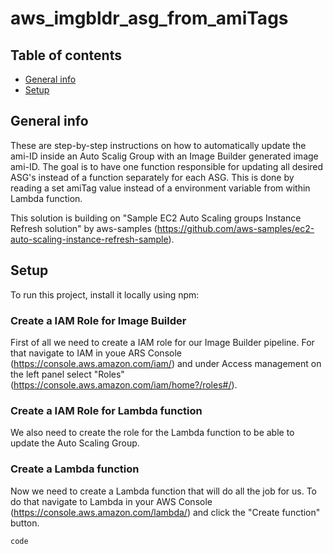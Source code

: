 # aws_imgbldr_asg_from_amiTags

## Table of contents
* [General info](#general-info)
* [Setup](#setup)

## General info
These are step-by-step instructions on how to automatically update the ami-ID inside an Auto Scalig Group with an Image Builder generated image ami-ID. The goal is to have one function responsible for updating all desired ASG's instead of a function separately for each ASG. This is done by reading a set amiTag value instead of a environment variable from within Lambda function.

This solution is building on "Sample EC2 Auto Scaling groups Instance Refresh solution" by aws-samples (https://github.com/aws-samples/ec2-auto-scaling-instance-refresh-sample).
	
## Setup
To run this project, install it locally using npm:

### Create a IAM Role for Image Builder
First of all we need to create a IAM role for our Image Builder pipeline. For that navigate to IAM in youe ARS Console (https://console.aws.amazon.com/iam/) and under Access management on the left panel select "Roles" (https://console.aws.amazon.com/iam/home?/roles#/).

### Create a IAM Role for Lambda function
We also need to create the role for the Lambda function to be able to update the Auto Scaling Group. 

### Create a Lambda function
Now we need to create a Lambda function that will do all the job for us. To do that navigate to Lambda in your AWS Console (https://console.aws.amazon.com/lambda/) and click the "Create function" button. 
```
code
```
